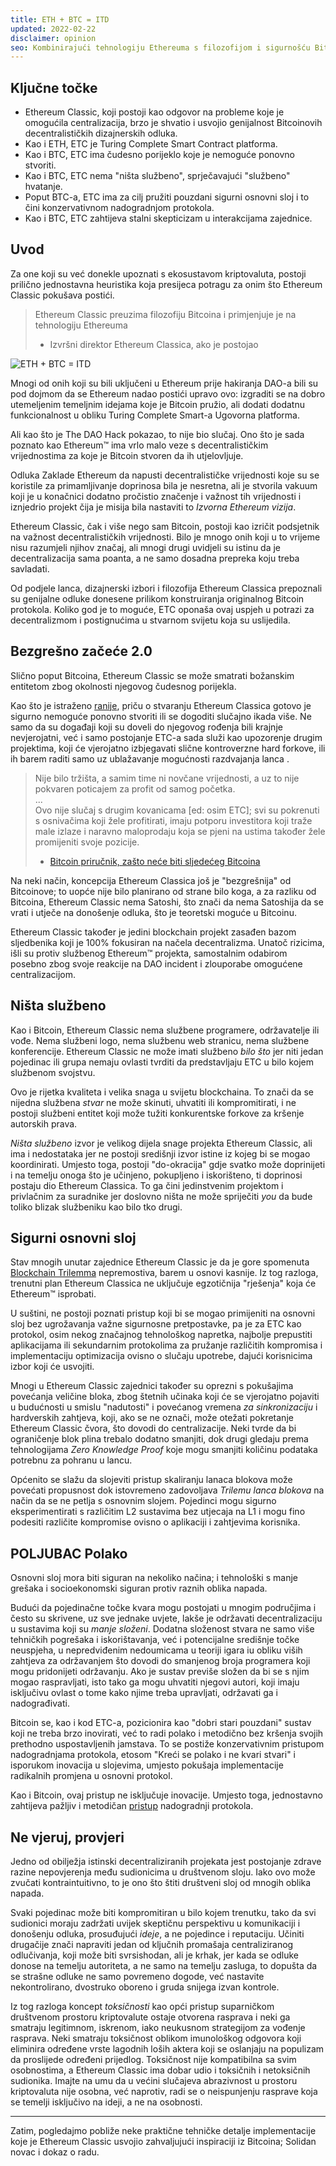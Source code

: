 ```yaml
---
title: ETH + BTC = ITD
updated: 2022-02-22
disclaimer: opinion
seo: Kombinirajući tehnologiju Ethereuma s filozofijom i sigurnošću Bitcoina, Ethereum Classic stoji sam po tome što može pružiti istinski decentraliziranu platformu za pametne ugovore.
---
```


## Ključne točke

- Ethereum Classic, koji postoji kao odgovor na probleme koje je omogućila centralizacija, brzo je shvatio i usvojio genijalnost Bitcoinovih decentralističkih dizajnerskih odluka.
- Kao i ETH, ETC je Turing Complete Smart Contract platforma.
- Kao i BTC, ETC ima čudesno porijeklo koje je nemoguće ponovno stvoriti.
- Kao i BTC, ETC nema "ništa službeno", sprječavajući "službeno" hvatanje.
- Poput BTC-a, ETC ima za cilj pružiti pouzdani sigurni osnovni sloj i to čini konzervativnom nadogradnjom protokola.
- Kao i BTC, ETC zahtijeva stalni skepticizam u interakcijama zajednice.

## Uvod

Za one koji su već donekle upoznati s ekosustavom kriptovaluta, postoji prilično jednostavna heuristika koja presijeca potragu za onim što Ethereum Classic pokušava postići.

> Ethereum Classic preuzima filozofiju Bitcoina i primjenjuje je na tehnologiju Ethereuma
> 
> - Izvršni direktor Ethereum Classica, ako je postojao

![ETH + BTC = ITD](./ethbtcetc.png)

Mnogi od onih koji su bili uključeni u Ethereum prije hakiranja DAO-a bili su pod dojmom da se Ethereum nadao postići upravo ovo: izgraditi se na dobro utemeljenim temeljnim idejama koje je Bitcoin pružio, ali dodati dodatnu funkcionalnost u obliku Turing Complete Smart-a Ugovorna platforma.

Ali kao što je The DAO Hack pokazao, to nije bio slučaj. Ono što je sada poznato kao Ethereum™ ima vrlo malo veze s decentralističkim vrijednostima za koje je Bitcoin stvoren da ih utjelovljuje.

Odluka Zaklade Ethereum da napusti decentralističke vrijednosti koje su se koristile za primamljivanje doprinosa bila je nesretna, ali je stvorila vakuum koji je u konačnici dodatno pročistio značenje i važnost tih vrijednosti i iznjedrio projekt čija je misija bila nastaviti to _Izvorna Ethereum vizija_.

Ethereum Classic, čak i više nego sam Bitcoin, postoji kao izričit podsjetnik na važnost decentralističkih vrijednosti. Bilo je mnogo onih koji u to vrijeme nisu razumjeli njihov značaj, ali mnogi drugi uvidjeli su istinu da je decentralizacija sama poanta, a ne samo dosadna prepreka koju treba savladati.

Od podjele lanca, dizajnerski izbori i filozofija Ethereum Classica prepoznali su genijalne odluke donesene prilikom konstruiranja originalnog Bitcoin protokola. Koliko god je to moguće, ETC oponaša ovaj uspjeh u potrazi za decentralizmom i postignućima u stvarnom svijetu koja su uslijedila.

## Bezgrešno začeće 2.0

Slično poput Bitcoina, Ethereum Classic se može smatrati božanskim entitetom zbog okolnosti njegovog čudesnog porijekla.

Kao što je istraženo [ranije](/why-classic/genesis#the-immaculate-conception), priču o stvaranju Ethereum Classica gotovo je sigurno nemoguće ponovno stvoriti ili se dogoditi slučajno ikada više. Ne samo da su događaji koji su doveli do njegovog rođenja bili krajnje nevjerojatni, već i samo postojanje ETC-a sada služi kao upozorenje drugim projektima, koji će vjerojatno izbjegavati slične kontroverzne hard forkove, ili ih barem raditi samo uz ublažavanje mogućnosti razdvajanja lanca .

> Nije bilo tržišta, a samim time ni novčane vrijednosti, a uz to nije pokvaren poticajem za profit od samog početka.  
> ...  
> Ovo nije slučaj s drugim kovanicama [ed: osim ETC]; svi su pokrenuti s osnivačima koji žele profitirati, imaju potporu investitora koji traže male izlaze i naravno maloprodaju koja se pjeni na ustima također žele promijeniti svoje pozicije.
> 
> - [Bitcoin priručnik, zašto neće biti sljedećeg Bitcoina](https://thebitcoinmanual.com/articles/why-there-wont-be-a-next-bitcoin/)

Na neki način, koncepcija Ethereum Classica još je "bezgrešnija" od Bitcoinove; to uopće nije bilo planirano od strane bilo koga, a za razliku od Bitcoina, Ethereum Classic nema Satoshi, što znači da nema Satoshija da se vrati i utječe na donošenje odluka, što je teoretski moguće u Bitcoinu.

Ethereum Classic također je jedini blockchain projekt zasađen bazom sljedbenika koji je 100% fokusiran na načela decentralizma. Unatoč rizicima, išli su protiv službenog Ethereum™ projekta, samostalnim odabirom posebno zbog svoje reakcije na DAO incident i zlouporabe omogućene centralizacijom.

## Ništa službeno

Kao i Bitcoin, Ethereum Classic nema službene programere, održavatelje ili vođe. Nema službeni logo, nema službenu web stranicu, nema službene konferencije. Ethereum Classic ne može imati službeno _bilo što_ jer niti jedan pojedinac ili grupa nemaju ovlasti tvrditi da predstavljaju ETC u bilo kojem službenom svojstvu.

Ovo je rijetka kvaliteta i velika snaga u svijetu blockchaina. To znači da se nijedna službena _stvar_ ne može skinuti, uhvatiti ili kompromitirati, i ne postoji službeni entitet koji može tužiti konkurentske forkove za kršenje autorskih prava.

_Ništa službeno_ izvor je velikog dijela snage projekta Ethereum Classic, ali ima i nedostataka jer ne postoji središnji izvor istine iz kojeg bi se mogao koordinirati. Umjesto toga, postoji "do-okracija" gdje svatko može doprinijeti i na temelju onoga što je učinjeno, pokupljeno i iskorišteno, ti doprinosi postaju dio Ethereum Classica. To ga čini jedinstvenim projektom i privlačnim za suradnike jer doslovno ništa ne može spriječiti _you_ da bude toliko blizak službeniku kao bilo tko drugi.

## Sigurni osnovni sloj

Stav mnogih unutar zajednice Ethereum Classic je da je gore spomenuta [Blockchain Trilemma](/why-classic/decentralism#the-blockchain-trilemma) nepremostiva, barem u osnovi kasnije. Iz tog razloga, trenutni plan Ethereum Classica ne uključuje egzotičnija "rješenja" koja će Ethereum™ isprobati.

U suštini, ne postoji poznati pristup koji bi se mogao primijeniti na osnovni sloj bez ugrožavanja važne sigurnosne pretpostavke, pa je za ETC kao protokol, osim nekog značajnog tehnološkog napretka, najbolje prepustiti aplikacijama ili sekundarnim protokolima za pružanje različitih kompromisa i implementaciju optimizacija ovisno o slučaju upotrebe, dajući korisnicima izbor koji će usvojiti.

Mnogi u Ethereum Classic zajednici također su oprezni s pokušajima povećanja veličine bloka, zbog štetnih učinaka koji će se vjerojatno pojaviti u budućnosti u smislu "nadutosti" i povećanog vremena _za sinkronizaciju_ i hardverskih zahtjeva, koji, ako se ne označi, može otežati pokretanje Ethereum Classic čvora, što dovodi do centralizacije. Neki tvrde da bi ograničenje blok plina trebalo dodatno smanjiti, dok drugi gledaju prema tehnologijama _Zero Knowledge Proof_ koje mogu smanjiti količinu podataka potrebnu za pohranu u lancu.

Općenito se slažu da slojeviti pristup skaliranju lanaca blokova može povećati propusnost dok istovremeno zadovoljava _Trilemu lanca blokova_ na način da se ne petlja s osnovnim slojem. Pojedinci mogu sigurno eksperimentirati s različitim L2 sustavima bez utjecaja na L1 i mogu fino podesiti različite kompromise ovisno o aplikaciji i zahtjevima korisnika.

## POLJUBAC Polako

Osnovni sloj mora biti siguran na nekoliko načina; i tehnološki s manje grešaka i socioekonomski siguran protiv raznih oblika napada.

Budući da pojedinačne točke kvara mogu postojati u mnogim područjima i često su skrivene, uz sve jednake uvjete, lakše je održavati decentralizaciju u sustavima koji su _manje složeni_. Dodatna složenost stvara ne samo više tehničkih pogrešaka i iskorištavanja, već i potencijalne središnje točke neuspjeha, u nepredviđenim nedoumicama u teoriji igara iu obliku viših zahtjeva za održavanjem što dovodi do smanjenog broja programera koji mogu pridonijeti održavanju. Ako je sustav previše složen da bi se s njim mogao raspravljati, isto tako ga mogu uhvatiti njegovi autori, koji imaju isključivu ovlast o tome kako njime treba upravljati, održavati ga i nadograđivati.

Bitcoin se, kao i kod ETC-a, pozicionira kao "dobri stari pouzdani" sustav koji ne treba brzo inovirati, već to radi polako i metodično bez kršenja svojih prethodno uspostavljenih jamstava. To se postiže konzervativnim pristupom nadogradnjama protokola, etosom "Kreći se polako i ne kvari stvari" i isporukom inovacija u slojevima, umjesto pokušaja implementacije radikalnih promjena u osnovni protokol.

Kao i Bitcoin, ovaj pristup ne isključuje inovacije. Umjesto toga, jednostavno zahtijeva pažljiv i metodičan [pristup](/knowledge/future#upgrade-process) nadogradnji protokola.

## Ne vjeruj, provjeri

Jedno od obilježja istinski decentraliziranih projekata jest postojanje zdrave razine nepovjerenja među sudionicima u društvenom sloju. Iako ovo može zvučati kontraintuitivno, to je ono što štiti društveni sloj od mnogih oblika napada.

Svaki pojedinac može biti kompromitiran u bilo kojem trenutku, tako da svi sudionici moraju zadržati uvijek skeptičnu perspektivu u komunikaciji i donošenju odluka, prosuđujući _ideje_, a ne pojedince i reputaciju. Učiniti drugačije znači napraviti jedan od ključnih promašaja centraliziranog odlučivanja, koji može biti svrsishodan, ali je krhak, jer kada se odluke donose na temelju autoriteta, a ne samo na temelju zasluga, to dopušta da se strašne odluke ne samo povremeno dogode, već nastavite nekontrolirano, dvostruko oboreno i gruda snijega izvan kontrole.

Iz tog razloga koncept *toksičnosti* kao opći pristup suparničkom društvenom prostoru kriptovalute ostaje otvorena rasprava i neki ga smatraju legitimnom, iskrenom, iako neukusnom strategijom za vođenje rasprava. Neki smatraju toksičnost oblikom imunološkog odgovora koji eliminira određene vrste lagodnih loših aktera koji se oslanjaju na populizam da proslijede određeni prijedlog. Toksičnost nije kompatibilna sa svim osobnostima, a Ethereum Classic ima dobar udio i toksičnih i netoksičnih sudionika. Imajte na umu da u većini slučajeva abrazivnost u prostoru kriptovaluta nije osobna, već naprotiv, radi se o neispunjenju rasprave koja se temelji isključivo na ideji, a ne na osobnosti.

---

Zatim, pogledajmo pobliže neke praktične tehničke detalje implementacije koje je Ethereum Classic usvojio zahvaljujući inspiraciji iz Bitcoina; Solidan novac i dokaz o radu.
